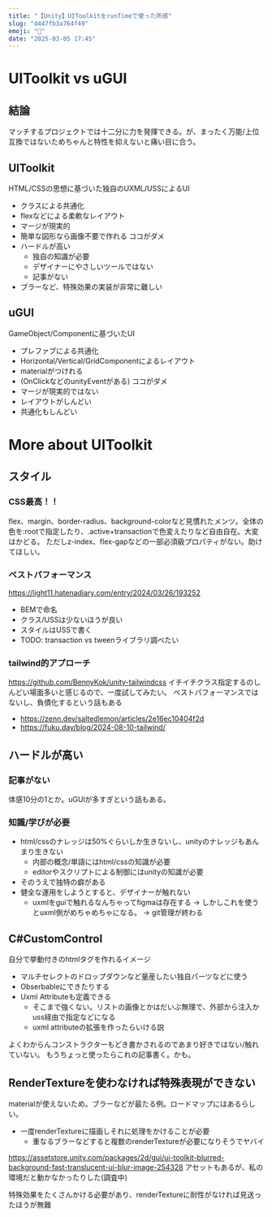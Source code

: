 ```yaml
---
title: "【Unity】UIToolkitをrunTimeで使った所感"
slug: "d447fb3a764f49"
emoji: "🧰"
date: "2025-03-05 17:45"
---
```


# UIToolkit vs uGUI
## 結論
マッチするプロジェクトでは十二分に力を発揮できる。が、まったく万能/上位互換ではないためちゃんと特性を抑えないと痛い目に合う。

## UIToolkit
HTML/CSSの思想に基づいた独自のUXML/USSによるUI
- クラスによる共通化
- flexなどによる柔軟なレイアウト
- マージが現実的
- 簡単な図形なら画像不要で作れる
ココがダメ
- ハードルが高い
    - 独自の知識が必要
    - デザイナーにやさしいツールではない
    - 記事がない
- ブラーなど、特殊効果の実装が非常に難しい
## uGUI
GameObject/Componentに基づいたUI
- プレファブによる共通化
- Horizontal/Vertical/GridComponentによるレイアウト
- materialがつけれる
- (OnClickなどのunityEventがある)
ココがダメ
- マージが現実的ではない
- レイアウトがしんどい
- 共通化もしんどい
# More about UIToolkit
## スタイル
### CSS最高！！
flex、margin、border-radius、background-colorなど見慣れたメンツ。全体の色を:rootで指定したり、.active+transactionで色変えたりなど自由自在。大変はかどる。
ただしz-index、flex-gapなどの一部必須級プロパティがない。助けてほしい。
### ベストパフォーマンス
https://light11.hatenadiary.com/entry/2024/03/26/193252
- BEMで命名
- クラス/USSは少ないほうが良い
- スタイルはUSSで書く
- TODO: transaction vs tweenライブラリ調べたい
### tailwind的アプローチ
https://github.com/BennyKok/unity-tailwindcss
イチイチクラス指定するのしんどい場面多いと感じるので、一度試してみたい。
ベストパフォーマンスではないし、負債化するという話もある
- https://zenn.dev/saltedlemon/articles/2e16ec10404f2d
- https://fuku.day/blog/2024-08-10-tailwind/
## ハードルが高い
### 記事がない
体感10分の1とか。uGUIが多すぎという話もある。
### 知識/学びが必要
- html/cssのナレッジは50%ぐらいしか生きないし、unityのナレッジもあんまり生きない
    - 内部の概念/単語にはhtml/cssの知識が必要
    - editorやスクリプトによる制御にはunityの知識が必要
- そのうえで独特の癖がある
- 健全な運用をしようとすると、デザイナーが触れない
    - uxmlをguiで触れるなんちゃってfigmaは存在する
    → しかしこれを使うとuxml側がめちゃめちゃになる。
    → git管理が終わる
## C#CustomControl
自分で挙動付きのhtmlタグを作れるイメージ
- マルチセレクトのドロップダウンなど量産したい独自パーツなどに使う
- Obserbableにできたりする
- Uxml Attributeも定義できる
    - そこまで強くない。リストの画像とかはだいぶ無理で、外部から注入かuss経由で指定などになる
    - uxml attributeの拡張を作ったらいける説

よくわからんコンストラクターもどき書かされるのであまり好きではない/触れていない。
もうちょっと使ったらこれの記事書く。かも。
## RenderTextureを使わなければ特殊表現ができない
materialが使えないため。ブラーなどが最たる例。ロードマップにはあるらしい。
- 一度renderTextureに描画しそれに処理をかけることが必要
    - 重なるブラーなどすると複数のrenderTextureが必要になりそうでヤバイ

https://assetstore.unity.com/packages/2d/gui/ui-toolkit-blurred-background-fast-translucent-ui-blur-image-254328
アセットもあるが、私の環境だと動かなかったりした(調査中)

特殊効果をたくさんかける必要があり、renderTextureに耐性がなければ見送ったほうが無難